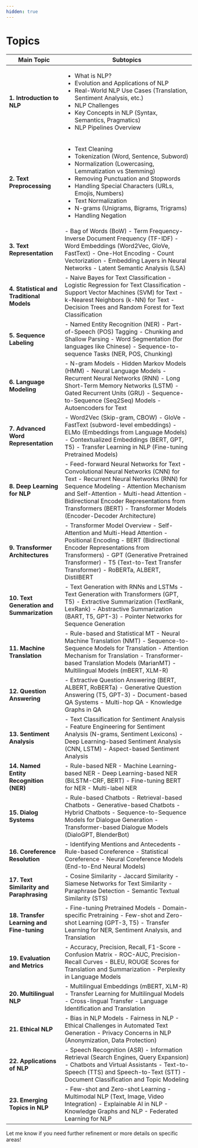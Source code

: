 ```yaml
---
hidden: true
---
```


# Topics

| **Main Topic**                            | **Subtopics**                                                                                                                                                                                                                                                                                                                                                   |
| ----------------------------------------- | --------------------------------------------------------------------------------------------------------------------------------------------------------------------------------------------------------------------------------------------------------------------------------------------------------------------------------------------------------------- |
| **1. Introduction to NLP**                | <ul><li>What is NLP? </li><li>Evolution and Applications of NLP</li><li>Real-World NLP Use Cases (Translation, Sentiment Analysis, etc.) </li><li>NLP Challenges </li><li>Key Concepts in NLP (Syntax, Semantics, Pragmatics)</li><li>NLP Pipelines Overview</li></ul>                                                                                          |
| **2. Text Preprocessing**                 | <ul><li>Text Cleaning </li><li>Tokenization (Word, Sentence, Subword) </li><li> Normalization (Lowercasing, Lemmatization vs Stemming) </li><li>Removing Punctuation and Stopwords </li><li>Handling Special Characters (URLs, Emojis, Numbers) </li><li>Text Normalization </li><li>N-grams (Unigrams, Bigrams, Trigrams) </li><li>Handling Negation</li></ul> |
| **3. Text Representation**                | - Bag of Words (BoW) - Term Frequency-Inverse Document Frequency (TF-IDF) - Word Embeddings (Word2Vec, GloVe, FastText) - One-Hot Encoding - Count Vectorization - Embedding Layers in Neural Networks - Latent Semantic Analysis (LSA)                                                                                                                         |
| **4. Statistical and Traditional Models** | - Naive Bayes for Text Classification - Logistic Regression for Text Classification - Support Vector Machines (SVM) for Text - k-Nearest Neighbors (k-NN) for Text - Decision Trees and Random Forest for Text Classification                                                                                                                                   |
| **5. Sequence Labeling**                  | - Named Entity Recognition (NER) - Part-of-Speech (POS) Tagging - Chunking and Shallow Parsing - Word Segmentation (for languages like Chinese) - Sequence-to-sequence Tasks (NER, POS, Chunking)                                                                                                                                                               |
| **6. Language Modeling**                  | - N-gram Models - Hidden Markov Models (HMM) - Neural Language Models - Recurrent Neural Networks (RNN) - Long Short-Term Memory Networks (LSTM) - Gated Recurrent Units (GRU) - Sequence-to-Sequence (Seq2Seq) Models - Autoencoders for Text                                                                                                                  |
| **7. Advanced Word Representation**       | - Word2Vec (Skip-gram, CBOW) - GloVe - FastText (subword-level embeddings) - ELMo (Embeddings from Language Models) - Contextualized Embeddings (BERT, GPT, T5) - Transfer Learning in NLP (Fine-tuning Pretrained Models)                                                                                                                                      |
| **8. Deep Learning for NLP**              | - Feed-forward Neural Networks for Text - Convolutional Neural Networks (CNN) for Text - Recurrent Neural Networks (RNN) for Sequence Modeling - Attention Mechanism and Self-Attention - Multi-head Attention - Bidirectional Encoder Representations from Transformers (BERT) - Transformer Models (Encoder-Decoder Architecture)                             |
| **9. Transformer Architectures**          | - Transformer Model Overview - Self-Attention and Multi-Head Attention - Positional Encoding - BERT (Bidirectional Encoder Representations from Transformers) - GPT (Generative Pretrained Transformer) - T5 (Text-to-Text Transfer Transformer) - RoBERTa, ALBERT, DistilBERT                                                                                  |
| **10. Text Generation and Summarization** | - Text Generation with RNNs and LSTMs - Text Generation with Transformers (GPT, T5) - Extractive Summarization (TextRank, LexRank) - Abstractive Summarization (BART, T5, GPT-3) - Pointer Networks for Sequence Generation                                                                                                                                     |
| **11. Machine Translation**               | - Rule-based and Statistical MT - Neural Machine Translation (NMT) - Sequence-to-Sequence Models for Translation - Attention Mechanism for Translation - Transformer-based Translation Models (MarianMT) - Multilingual Models (mBERT, XLM-R)                                                                                                                   |
| **12. Question Answering**                | - Extractive Question Answering (BERT, ALBERT, RoBERTa) - Generative Question Answering (T5, GPT-3) - Document-based QA Systems - Multi-hop QA - Knowledge Graphs in QA                                                                                                                                                                                         |
| **13. Sentiment Analysis**                | - Text Classification for Sentiment Analysis - Feature Engineering for Sentiment Analysis (N-grams, Sentiment Lexicons) - Deep Learning-based Sentiment Analysis (CNN, LSTM) - Aspect-based Sentiment Analysis                                                                                                                                                  |
| **14. Named Entity Recognition (NER)**    | - Rule-based NER - Machine Learning-based NER - Deep Learning-based NER (BiLSTM-CRF, BERT) - Fine-tuning BERT for NER - Multi-label NER                                                                                                                                                                                                                         |
| **15. Dialog Systems**                    | - Rule-based Chatbots - Retrieval-based Chatbots - Generative-based Chatbots - Hybrid Chatbots - Sequence-to-Sequence Models for Dialogue Generation - Transformer-based Dialogue Models (DialoGPT, BlenderBot)                                                                                                                                                 |
| **16. Coreference Resolution**            | - Identifying Mentions and Antecedents - Rule-based Coreference - Statistical Coreference - Neural Coreference Models (End-to-End Neural Models)                                                                                                                                                                                                                |
| **17. Text Similarity and Paraphrasing**  | - Cosine Similarity - Jaccard Similarity - Siamese Networks for Text Similarity - Paraphrase Detection - Semantic Textual Similarity (STS)                                                                                                                                                                                                                      |
| **18. Transfer Learning and Fine-tuning** | - Fine-tuning Pretrained Models - Domain-specific Pretraining - Few-shot and Zero-shot Learning (GPT-3, T5) - Transfer Learning for NER, Sentiment Analysis, and Translation                                                                                                                                                                                    |
| **19. Evaluation and Metrics**            | - Accuracy, Precision, Recall, F1-Score - Confusion Matrix - ROC-AUC, Precision-Recall Curves - BLEU, ROUGE Scores for Translation and Summarization - Perplexity in Language Models                                                                                                                                                                            |
| **20. Multilingual NLP**                  | - Multilingual Embeddings (mBERT, XLM-R) - Transfer Learning for Multilingual Models - Cross-lingual Transfer - Language Identification and Translation                                                                                                                                                                                                         |
| **21. Ethical NLP**                       | - Bias in NLP Models - Fairness in NLP - Ethical Challenges in Automated Text Generation - Privacy Concerns in NLP (Anonymization, Data Protection)                                                                                                                                                                                                             |
| **22. Applications of NLP**               | - Speech Recognition (ASR) - Information Retrieval (Search Engines, Query Expansion) - Chatbots and Virtual Assistants - Text-to-Speech (TTS) and Speech-to-Text (STT) - Document Classification and Topic Modeling                                                                                                                                             |
| **23. Emerging Topics in NLP**            | - Few-shot and Zero-shot Learning - Multimodal NLP (Text, Image, Video Integration) - Explainable AI in NLP - Knowledge Graphs and NLP - Federated Learning for NLP                                                                                                                                                                                             |



Let me know if you need further refinement or more details on specific areas!

